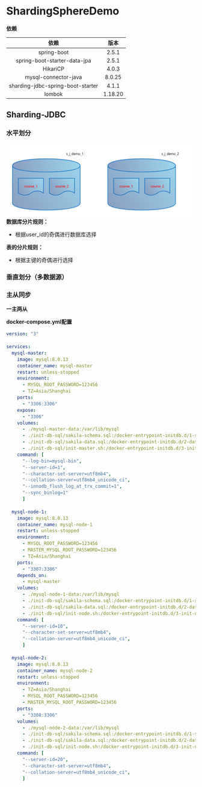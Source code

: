 # ShardingSphereDemo
**依赖**

|               依赖                |  版本   |
| :-------------------------------: | :-----: |
|            spring-boot            |  2.5.1  |
|   spring-boot-starter-data-jpa    |  2.5.1  |
|             HikariCP              |  4.0.3  |
|       mysql-connector-java        | 8.0.25  |
| sharding-jdbc-spring-boot-starter |  4.1.1  |
|              lombok               | 1.18.20 |

## Sharding-JDBC

### 水平划分
![db](https://github.com/qnnn/ShardingSphereDemo/blob/main/photo/db.png?raw=trueg)
**数据库分片规则：**
+ 根据user_id的奇偶进行数据库选择

**表的分片规则：**
+ 根据主键的奇偶进行选择



### 垂直划分（多数据源）


### 主从同步
**一主两从**


**docker-compose.yml配置**


```yaml
version: "3"

services:
  mysql-master:
    image: mysql:8.0.13
    container_name: mysql-master
    restart: unless-stopped
    environment:
      - MYSQL_ROOT_PASSWORD=123456
      - TZ=Asia/Shanghai
    ports:
      - "3306:3306"
    expose:
      - "3306"
    volumes:
      - ./mysql-master-data:/var/lib/mysql
      - ./init-db-sql/sakila-schema.sql:/docker-entrypoint-initdb.d/1-schema.sql
      - ./init-db-sql/sakila-data.sql:/docker-entrypoint-initdb.d/2-data.sql
      - ./init-db-sql/init-master.sh:/docker-entrypoint-initdb.d/3-init-master.sh
    command: [
      "--log-bin=mysql-bin",
      "--server-id=1",
      "--character-set-server=utf8mb4",
      "--collation-server=utf8mb4_unicode_ci",
      "--innodb_flush_log_at_trx_commit=1",
      "--sync_binlog=1"
      ]

  mysql-node-1:
    image: mysql:8.0.13
    container_name: mysql-node-1
    restart: unless-stopped
    environment:
      - MYSQL_ROOT_PASSWORD=123456
      - MASTER_MYSQL_ROOT_PASSWORD=123456
      - TZ=Asia/Shanghai
    ports:
      - "3307:3306"
    depends_on:
      - mysql-master
    volumes:
      - ./mysql-node-1-data:/var/lib/mysql
      - ./init-db-sql/sakila-schema.sql:/docker-entrypoint-initdb.d/1-schema.sql
      - ./init-db-sql/sakila-data.sql:/docker-entrypoint-initdb.d/2-data.sql
      - ./init-db-sql/init-node.sh:/docker-entrypoint-initdb.d/3-init-node.sh
    command: [
      "--server-id=10",
      "--character-set-server=utf8mb4",
      "--collation-server=utf8mb4_unicode_ci",
      ]

  mysql-node-2:
    image: mysql:8.0.13
    container_name: mysql-node-2
    restart: unless-stopped
    environment:
      - TZ=Asia/Shanghai
      - MYSQL_ROOT_PASSWORD=123456
      - MASTER_MYSQL_ROOT_PASSWORD=123456
    ports:
      - "3308:3306"
    volumes:
      - ./mysql-node-2-data:/var/lib/mysql
      - ./init-db-sql/sakila-schema.sql:/docker-entrypoint-initdb.d/1-schema.sql
      - ./init-db-sql/sakila-data.sql:/docker-entrypoint-initdb.d/2-data.sql
      - ./init-db-sql/init-node.sh:/docker-entrypoint-initdb.d/3-init-node.sh
    command: [
      "--server-id=20",
      "--character-set-server=utf8mb4",
      "--collation-server=utf8mb4_unicode_ci",
      ]
```


